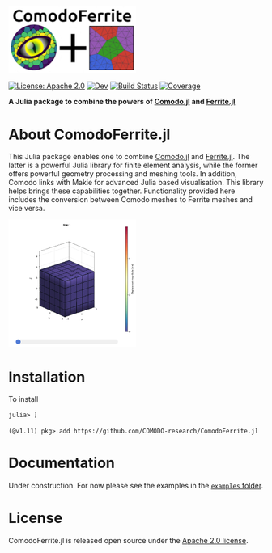<img src="https://github.com/COMODO-research/ComodoFerrite.jl/blob/main/assets/img/ComodoFerrite_logo.jpg" alt="ComodoFerrite logo" width="50%"/>

[![License: Apache 2.0](https://img.shields.io/badge/License-Apache-blue.svg)](https://github.com/COMODO-research/ComodoFerrite.jl/blob/main/LICENSE)
[![Dev](https://img.shields.io/badge/docs-dev-blue.svg)](https://COMODO-research.github.io/ComodoFerrite.jl/dev/)
[![Build Status](https://github.com/COMODO-research/ComodoFerrite.jl/actions/workflows/CI.yml/badge.svg?branch=main)](https://github.com/COMODO-research/ComodoFerrite.jl/actions/workflows/CI.yml?query=branch%3Amain)
[![Coverage](https://codecov.io/gh/COMODO-research/ComodoFerrite.jl/branch/main/graph/badge.svg)](https://codecov.io/gh/COMODO-research/ComodoFerrite.jl)

**A Julia package to combine the powers of [Comodo.jl](https://github.com/COMODO-research/Comodo.jl) and [Ferrite.jl](https://github.com/Ferrite-FEM/Ferrite.jl)**

# About ComodoFerrite.jl
This Julia package enables one to combine [Comodo.jl](https://github.com/COMODO-research/Comodo.jl) and [Ferrite.jl](https://github.com/Ferrite-FEM/Ferrite.jl). The latter is a powerful Julia library for finite element analysis, while the former offers powerful geometry processing and meshing tools. In addition, Comodo links with Makie for advanced Julia based visualisation. This library helps brings these capabilities together. Functionality provided here includes the conversion between Comodo meshes to Ferrite meshes and vice versa. 

<img src="https://github.com/COMODO-research/ComodoFerrite.jl/blob/main/assets/anim/ComodoFerrite_cube_uniaxial_linear_elasticity.gif" alt="ComodoFerrite uniaxial loading of a cube" width="50%"/>

# Installation
To install
```
julia> ]

(@v1.11) pkg> add https://github.com/COMODO-research/ComodoFerrite.jl

```
<!--[![Stable](https://img.shields.io/badge/docs-stable-blue.svg)](https://COMODO-research.github.io/ComodoFerrite.jl/stable/)-->

# Documentation
Under construction. For now please see the examples in the [`examples` folder](https://github.com/COMODO-research/ComodoFerrite.jl/tree/main/examples). 

# License 
ComodoFerrite.jl is released open source under the [Apache 2.0 license](https://github.com/COMODO-research/ComodoFerrite.jl/blob/main/LICENSE).

